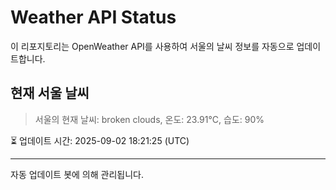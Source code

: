 
# Weather API Status

이 리포지토리는 OpenWeather API를 사용하여 서울의 날씨 정보를 자동으로 업데이트합니다.

## 현재 서울 날씨
> 서울의 현재 날씨: broken clouds, 온도: 23.91°C, 습도: 90%

⏳ 업데이트 시간: 2025-09-02 18:21:25 (UTC)

---
자동 업데이트 봇에 의해 관리됩니다.
